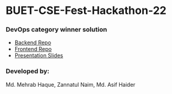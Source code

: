 # BUET-CSE-Fest-Hackathon-22

### DevOps category winner solution

- [Backend Repo](https://github.com/nayeem-17/bcf2022hackathon-backend)
- [Frontend Repo](https://github.com/mehrab-haque/bcf22-bnv-devops-front)
- [Presentation Slides](/Devops%20Project%20Slide.pdf)

### Developed by:
Md. Mehrab Haque,
Zannatul Naim,
Md. Asif Haider